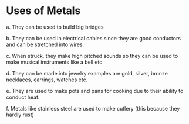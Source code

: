 # Uses of Metals


a.	They can be used to build big bridges

b.	They can be used in electrical cables since they are good conductors and can be stretched into wires.

c.	When struck, they make high pitched sounds so they can be used to make musical instruments like a bell etc

d.	They can be made into jewelry examples are gold, silver, bronze necklaces, earrings, watches etc.

e.	They are used to make pots and pans for cooking due to their ability to conduct heat.

f.	Metals like stainless steel are used to make cutlery (this because they hardly rust)





